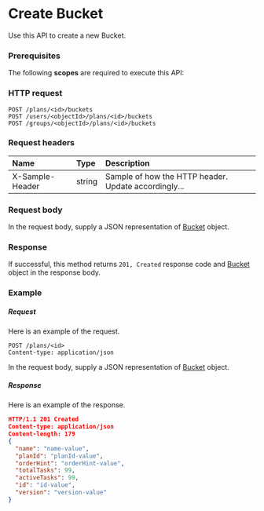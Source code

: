 # Create Bucket

Use this API to create a new Bucket.
### Prerequisites
The following **scopes** are required to execute this API: 
### HTTP request
<!-- { "blockType": "ignored" } -->
```http
POST /plans/<id>/buckets
POST /users/<objectId>/plans/<id>/buckets
POST /groups/<objectId>/plans/<id>/buckets

```
### Request headers
| Name       | Type | Description|
|:---------------|:--------|:----------|
| X-Sample-Header  | string  | Sample of how the HTTP header. Update accordingly...|

### Request body
In the request body, supply a JSON representation of [Bucket](../resources/bucket.md) object.


### Response
If successful, this method returns `201, Created` response code and [Bucket](../resources/bucket.md) object in the response body.

### Example
##### Request
Here is an example of the request.
<!-- {
  "blockType": "request",
  "name": "create_bucket_from_plan"
}-->
```http
POST /plans/<id>
Content-type: application/json
```
In the request body, supply a JSON representation of [Bucket](../resources/bucket.md) object.
##### Response
Here is an example of the response.
<!-- {
  "blockType": "response",
  "truncated": false,
  "@odata.type": "bucket"
} -->
```json
HTTP/1.1 201 Created
Content-type: application/json
Content-length: 179
{
  "name": "name-value",
  "planId": "planId-value",
  "orderHint": "orderHint-value",
  "totalTasks": 99,
  "activeTasks": 99,
  "id": "id-value",
  "version": "version-value"
}
```

<!-- uuid: 8c7cbccc-ac71-482d-af1b-bb81cfd345e3
2015-10-16 09:51:14 UTC -->
<!-- {
  "type": "#page.annotation",
  "description": "Create Bucket",
  "keywords": "",
  "section": "documentation",
  "tocPath": ""
}-->